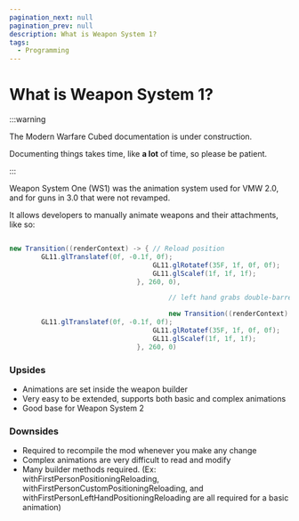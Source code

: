 ```yaml
---
pagination_next: null
pagination_prev: null
description: What is Weapon System 1?
tags:
  - Programming
---
```



# What is Weapon System 1?

:::warning

The Modern Warfare Cubed documentation is under construction.

Documenting things takes time, like **a lot** of time, so please be patient.

:::

Weapon System One (WS1) was the animation system used for VMW 2.0, and for guns in 3.0 that were not revamped.

It allows developers to manually animate weapons and their attachments, like so: 


```java

new Transition((renderContext) -> { // Reload position
        GL11.glTranslatef(0f, -0.1f, 0f);
                                    GL11.glRotatef(35F, 1f, 0f, 0f);
                                    GL11.glScalef(1f, 1f, 1f);
                                }, 260, 0),

                                        // left hand grabs double-barrel

                                        new Transition((renderContext) -> { // Reload position
        GL11.glTranslatef(0f, -0.1f, 0f);
                                    GL11.glRotatef(35F, 1f, 0f, 0f);
                                    GL11.glScalef(1f, 1f, 1f);
                                }, 260, 0)
```

### Upsides
* Animations are set inside the weapon builder
* Very easy to be extended, supports both basic and complex animations 
* Good base for Weapon System 2

### Downsides 
* Required to recompile the mod whenever you make any change
* Complex animations are very difficult to read and modify
* Many builder methods required. (Ex: withFirstPersonPositioningReloading, withFirstPersonCustomPositioningReloading, and withFirstPersonLeftHandPositioningReloading are all required for a basic animation)


